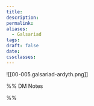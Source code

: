 ```yaml
---
title: 
description: 
permalink: 
aliases:
  - Galsariad
tags: 
draft: false
date: 
cssclasses:
---
```

![[00-005.galsariad-ardyth.png]] 


%% DM Notes



%%
